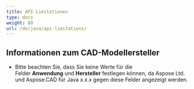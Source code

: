 ```yaml
---
title: API Limitationen
type: docs
weight: 80
url: /de/java/api-limitations/
---
```


## **Informationen zum CAD-Modellersteller**
- Bitte beachten Sie, dass Sie keine Werte für die Felder **Anwendung** und **Hersteller** festlegen können, da Aspose Ltd. und Aspose.CAD für Java x.x.x gegen diese Felder angezeigt werden.
